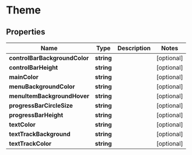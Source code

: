 
# Theme

## Properties

Name | Type | Description | Notes
------------ | ------------- | ------------- | -------------
**controlBarBackgroundColor** | **string** |  |  [optional]
**controlBarHeight** | **string** |  |  [optional]
**mainColor** | **string** |  |  [optional]
**menuBackgroundColor** | **string** |  |  [optional]
**menuItemBackgroundHover** | **string** |  |  [optional]
**progressBarCircleSize** | **string** |  |  [optional]
**progressBarHeight** | **string** |  |  [optional]
**textColor** | **string** |  |  [optional]
**textTrackBackground** | **string** |  |  [optional]
**textTrackColor** | **string** |  |  [optional]



